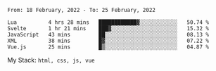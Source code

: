 <!--START_SECTION:waka-->
```text
From: 18 February, 2022 - To: 25 February, 2022

Lua          4 hrs 28 mins   ████████████▓░░░░░░░░░░░░   50.74 % 
Svelte       1 hr 21 mins    ███▓░░░░░░░░░░░░░░░░░░░░░   15.32 % 
JavaScript   43 mins         ██░░░░░░░░░░░░░░░░░░░░░░░   08.13 % 
XML          38 mins         █▓░░░░░░░░░░░░░░░░░░░░░░░   07.22 % 
Vue.js       25 mins         █▒░░░░░░░░░░░░░░░░░░░░░░░   04.87 % 
```
<!--END_SECTION:waka-->
My Stack: `html, css, js, vue`
